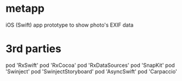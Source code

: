 # metapp
iOS (Swift) app prototype to show photo's EXIF data

# 3rd parties
 pod 'RxSwift'
 pod 'RxCocoa'
 pod 'RxDataSources'
 pod 'SnapKit'
 pod 'Swinject'
 pod 'SwinjectStoryboard'
 pod 'AsyncSwift'
 pod 'Carpaccio'
